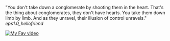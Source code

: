 "You don't take down a conglomerate by shooting them in the heart. That's the thing about conglomerates, they don't have hearts. You take them down limb by limb. And as they unravel, their illusion of control unravels." *eps1.0_hellofriend*



[![My Fav video](https://www.pngfind.com/pngs/m/573-5731455_free-paper-airplane-clipart-download-free-clip-art.png)](https://www.youtube.com/watch?v=s-7pyIxz8Qg&ab_channel=RottenTomatoesClassicTrailers)
